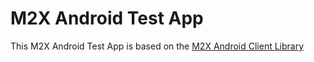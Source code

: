 # M2X Android Test App
This M2X Android Test App is based on the [M2X Android Client Library](https://github.com/attm2x/m2x-android)

